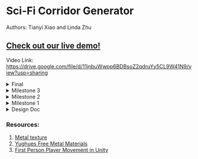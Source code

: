 # Sci-Fi Corridor Generator
Authors: Tianyi Xiao and Linda Zhu

## [Check out our live demo!](https://jackxty.github.io/Sci-Fi-Corridor-Generator/)

Video Link:
https://drive.google.com/file/d/11jnbuWwpp6BDBsoZ2qdruYy5CL9W41N9/view?usp=sharing

<details>
  <summary> Final </summary>

## Post Mortem
  Overall speaking, we are very satsfied with our project, no matter for our outcome or for our working progress. We follow the planned timeline to work on this project, and in the end we have acheived all of the goals that listed in the timeline of our deign doc. Besides finishing our own jobs, we also supported each other to accomplish our tasks outstandingly, with smooth and effective communication. Probably we could add some additional features (some interesting shader effect, particle effect, or better art design) to make our scene even more impressive. But within the given time, I believe we have done an excellent job. 

  The houdini work out well together with Unity, as we suppose in the beginning stage. Though there are some issues while we're using Houdini, we could find solution with our effort. And we have a deeper understanding with how Houdini work and what it can acheive.

</details>

<details>
  <summary> Milestone 3 </summary>

## Texture Generation
To create textures for procedurally generated models (like walls, boxs), we use Substance Painter to paint them and generate corresponding diffuse and metallic textures for the URP rendering pipeline.

![](/img/SP.png)

Besides, we generate the ground textures using Substance Designer. And we also use designer to modify textures from [resources](https://assetstore.unity.com/packages/2d/textures-materials/metals/yughues-free-metal-materials-12949), to make it unified with our color palette.

![](/img/SD.png)

![](/img/modified_tex.png)

## Dissolve Effect

To enrich the interactivity of the game level, I implement a dissolve effect when player get closer to the box, which is controlled by a dissolve factor and a noise texture. In fragment shader, the noise texture will be sampled and compared with an increasing dissolve factor, if noise is smaller then it would be alpha-clipped, which looks like dissolved. What's more, I add a white edge at the area where nearly but haven't be clipped.

![](/img/dissolve.png)

</details>

<details>
  <summary> Milestone 2 </summary>

## Corridor Map System (Continued)
### Modular Wall
To have modular walls:
- Randomly pick up some walls to replace them with modular wall.
- Subdivide the wall with `Lab Lot Subdivision` and `divide` nodes, then adjust the modular shapes with `fuse`.
- Assign different unity prefab according to the size of wall pieces with `attribcreate`.

**In Houdini**
![](/img/milestone2/modular_wall_houdini.png)
**In Unity**
![](/img/milestone2/modular_wall.png)


### Asset Placement
We want to place assets in the large rooms of the level procedurally. And we want the assets to be placed near the walls, to avoid it block players' way. To implement this:
- Use `PolyExpand2D` node to figure out the large rooms in our level.
- Get area near walls with `PolyExtrude`. Then generate many points with `scatter` in these areas.
- Use `Group` to eliminate points outside the large rooms.
- Assign different unity prefab randomly to remaining points with `attribrandomize`.

**In Houdini**
![](/img/milestone2/asset_houdini.png)
**In Unity**
![](/img/milestone2/asset.png)

Also, we want to place some special asset at the end of each dead end corridor:
- First blast out all edge with concave corner points, which comes from milestone1, out of basic plane shape.
- Try to fuse each edge acoording to the unit size, to get mid point only from the real end, since their width is the unit size. Then eliminate other points at corner.
- Assign unity prefab to remaining points with `attribcreate`.

![](/img/milestone2/door.png)

### Door
Similarly as first part of asset placement, we also want to place doors on the entrance place for large rooms in the level.

- Use the `PolyWire` to get the area near the edge of large rooms. The get cross points between these areas and central lines of the map, where we should place the door.
- Assign unity door prefab to remaining points with `attribcreate`.

**In Houdini**
![](/img/milestone2/door_houdini.png)
**In Unity**
![](/img/milestone2/door.png)


## Procedural Assets - Walls
We followed [this tutorial by Simon Verstratete](https://www.sidefx.com/tutorials/sci-fi-panel-generator/) to design our walls to have 3 layers of structures: a bottom panel, a top panel and panel details. The idea is to have an input image (greyscale or 3-5 tones). In houdini, extract layers based on different brightness or other color thresholds, assign geometries to those layers, and finally assemble them into one model. We want to the artist to have control of the design, i.e. input image, so besides the randomization parameters to tune in our geometry generator they still have the dominant authority.

Below is an example of input image in PSD file (We chose PSD since Photoshop has built-in layers and it happens that Houdini has a `Trace PSD File` to load PSD layers, but we can change it to any image format really).
<p align="left">
  <img src="img/milestone2/panel_psd_1.png" width="300"/>
</p>

|                    **Extracted Layers**              |
| Top Panel       || Bottom Panel           || Details ||
Layer 1  | Layer 2 | Layer 3 | Layer 4       | Layer 5 |
 ------  | :-----: | ------: |  -----------: | ------: |
![](/img/milestone2/layer1.png) | ![](/img/milestone2/layer2.png) | ![](/img/milestone2/layer3.png) | ![](/img/milestone2/layer4.png) | ![](/img/milestone2/layer5.png)

Next, we can work on each individual layer. We start with the panels. Since the Sci-Fi style objects usually appear chunky/bulky/heavy without much delicate curvature, we simply `Thicken` the layers to turn a surface into a polygon, `Transform` the layer polygons mainly to ensure they stack on each other. 

<p align="left">
  <img src="img/milestone2/panels.png" width="300"/>
</p>

Now we have the wall frame ready but they are mostly rectangles which look boring. For the panel details, we want to add more vairations in terms of geometry than just extrusion. Here we used the tiling brick from the LEGO-ifier project as the base model to be `Copy`ed`to Points` at the red dots. I added some randomization in the orientation of the blocks.

In addition to use the texture input, we created another 2 methods to decide where to place the ornaments. The first one uses `ray` tracing. We project rays from vector (0,-1,0), bascially looking down on the base panels, until the ray finds the top surface to collide with. We also use `Remesh to Grid` and `Measure Curvature` to avoid placing objects on any curved edges of the base panels. After we get the clean surface area, we `Scatter` a custom number of points to be the block positions. Changing the seed or the total count will generate more randomization. Lastly, considering that if we have symmetrical panels, we might want to `Mirror` the ornament placement too. After placing the ornaments, we can always adjust their orientations to create more variations.

Below shows how the 3 methods work differently:

Image Input  | Random Positions | Mirroring Positions |
 ------  | :-----: | ------: |
![](/img/milestone2/details1.png) |![](/img/milestone2/details2.png) | ![](/img/milestone2/details3.png) |

This example input image doesn't have line details (only dots) but I want to illustrate how you can use boolean shatter to carve lines out from the base geometry so I made separately a simple cube-based panel and a bezier curve. The logic is as follows:

- `Sweep` the curve with a polygon `Line` in a controlled direction. `PolyExtrue` the surface to have some width.
- In a `For-Each Connected Piece` loop connected to the base panel, use a `Boolean` shatter operation to output an edge gorup of A-B Seams from the extruded curve polygon.
- Use `Poly Bevel` to smooth the carved surfaces.

Boolean Shatter  | Panels with Details
 ------  | :-----: |
![](/img/milestone2/boolean.png) |![](/img/milestone2/panelsDone.png)


To fill out the holes of the bottom panel, we add an array of pipes at the back. Pipes are composed of tubes and rings, the sizes of which can both be configured procedurally and randomly.

<p align="left">
  <img src="img/milestone2/pipes.png" width="300"/>
</p>

Before merging every layer, we tweaked more of the panels by bending them on the lower half.
Bend the Wall  | Final Output
 ------  | :-----: |
![](/img/milestone2/bendWall.png) |![](/img/milestone2/final.png)

Lastly, we created 3 modes of outputs of various polygon count for different needs: preview, highpoly and lowpoly. When we export to FBX and import the model in Unity as environment assets, we chose the lowpoly mode to minimize the package size. The user can choose which level of details when exporting in the menu, along with other parameters to configure the panels.

Menus
Top Panel  | Bottom Panel | Pipes | Advanced/Others |
 ------  | :-----: | ------: | ------: | 
![](/img/milestone2/menu1.png) |![](/img/milestone2/menu2.png) | ![](/img/milestone2/menu3.png) | ![](/img/milestone2/menu4.png) |

### In Unity
Replacing the small wall type in Unity corridor scene with our textured procedural wall model!
![](/img/milestone2/wallUnity.gif)

</details>

<details>
  <summary> Milestone 1 </summary>

## Corridor Map System
### Ground Plane
The main highlight of our project is to generate a corridor scene solely based on an input curve, and the user can customize/ edit the curve nodes to update the map dynamically. So our first task was to tackle the grid-ification of a 3D curve and project that into a 2D plane, aka the corridor map (Figure 1). 

![](/img/milestone1/mapGenDiagram.jpg)
*Figure 1. Corridor Map Generation Workflow*

The process is approximately as following:
  - Use a `Transform` to scale down the input curve in Y so it's flatten onto the x-z plane.
  - Create multiple points on the curve using `Resample` to better grid-ify, i.e. snap the points to the cloest grid, the curve later using `Fuse`.
  - Next we can give the curve some width by `Copy`ing a base grid/square `ToPoints` on the curve.
  - After fusing the tiles into one single object, we `Dissolve` the inner edges and do some other group cleanup to get the final 2D plane. This step we use node functionalities from the SideFX Labs plug-in.

Input | ![](/img/milestone1/inputCurve.png)
---|---
**Gridification** | ![](/img/milestone1/gridifyCurve.png) 
**Tiling** | ![](/img/milestone1/copytoptsGround.png) 
**Grouping** | ![](/img/milestone1/ground.png)


### Corners
Once we have the ground plane, it's convenient to detect the concave (green) and convex (red) corner points. The process is as following:
  - Based on the un-dissolved map and base grid's spacing, we can extrude the sides using `PolyExtrude`.
  - Use a `Labs Measure Curvature` node to measure convex and concave curvature values.
  - Extract the corner points using `Blast` nodes.

Tiling | ![](/img/milestone1/copytoptsGround.png)
---|---
**Extrusion & Curvature** | ![](/img/milestone1/measureCurv.png)
**Corner Points** | ![](/img/milestone1/corners.png)

  
### Digital Assets for Unity
This part is the trickiest due to software compatibility. Figuring out the working versions of Houdini, Houdini Engine for Unity, and Unity is necessary for the corridor map exported as a Houdini Digital Asset (.hda file) to be editable inside Unity. To understand the workflow better here's a summary of the roles of each software:

#### Houdini
Where we procedurally generate the map and calculate points necessary for scene assets placement, e.g. points to place floor tiles, long and short wall panels, ceiling pipes, etc. Similar to the algorithm we learned in LEGO-ifier where we calculate the points to place differenty types of blocks.

#### Houdini Engine for Unity
In Houdini, networks of nodes can be easily wrapped up into HDAs then shared with other artists. With the Houdini Engine, these assets can be loaded into the Unity game editor with procedural controls available to artists.

The results can then be further manipulated in Unity. Anytime a parameter is changed on the asset, the Houdini Engine is called upon to "cook" the network of nodes and publish the results to Unity. This allows for deep integration of HDAs into a Unity game development pipeline. The game content is baked out when the game is published.

In short, only with the Untiy plug-in of Houdini Engine installed will we be able to edit the exposed parameters from the node network and dynamically adjust the output INSIDE Unity. In our project, the exposed parameter is the input curve. The user will be able to view, add, or edit any node on the curve to get a desirable corridor system.

#### Unity
The platform that hosts the complex game (or more precisely, 3D content) development pipeline. Since we leverage the heavy computation of points, aka asset positions, using Houdini, the output of the HDA is just a group of plain geometries, e.g. curves, points and quads. To assemble the actual scene with visually pleasing and stylistic 3D models/assets, we assign prefabs to the HDA output inside Unity. This allows artists to quickly populate places alike using the same assets, and freely change/update what prefabs they want to replace at certain places on the map. 

For milestone 1, we are only using native Unity geometries to test our corridor map HDA. Starting from milestone 2 we will create procedurally modeled assets in Houdini and import them into Unity as prefabs to replace the current walls and floor tiles.

Unity Demo |
---|
![](/img/milestone1/unityDemo.gif) | 
**Final Output** |
![](/img/milestone1/unityHDA.png) |


### Walls
We are running ahead of the schedule so we continue on generating different types of walls.
  - Figure out where to place the walls, ceiling tiles and floor tiles (start off with some default prefabs).
</details>

<details>
  <summary> Design Doc </summary>

### Introduction
- We are interested in creating a procedural generator of Sci-Fi game levels to assist artists with faster authoring of stylized scenes.
- We want to utilize various procedural graphics knowledge we learned from this class, e.g. shape grammars, and explore integrating popular 3D tools into one content authoring workflow.

### Goals
- Create a corridor system as a game level map that connects interior spaces given an input curve.
- The level assets such as panels, doors and decorations will be created in a procedural way using Houdini and then ported into Unity. 
- Assemble the final sci-fi level scene in Unity.
- Stretch goal: make the scene interactable with the player.

### Inspiration/reference:
- Inspired by many popular Sci-Fi movies and games, such as Cyberpunk 2077, Halo and Blade Runner, we want to implement a Sci-Fi style level.

![](img/cyberpunk2077.webp) | [Cyberpunk 2077 Art Style](https://www.engadget.com/cyberpunk-2077-review-170013962.html)
---|---
![](/img/halo.jpg) | [Halo 4 Environment Art](https://polycount.com/discussion/159954/the-environment-art-of-halo-4)
![](/img/bladeRunner.jpg) | [Blade Runner Environment Art](https://polycount.com/discussion/193588/blade-runner-2049-memory-lab-environment-art-dump)
![](/img/circuit.png) | [Sci-Fi Circuit Board](https://youtu.be/X7T1NMm5fXw?si=8gHXMNfyAoAtDx7M)
![](/img/scifiLevel.png) | [Sci-Fi Scene in Unreal Engine](https://cubebrush.co/blog/the-making-of-a-sci-fi-corridor-ue4-scene-breakdown)

### Specification:
- Generate the basic structures (corridor map, walls, floor and ceilling) of a game level in Houdini. Integrate these assets into Unity scene.
- Create objects (box, chair, etc.) procedurally for level decoration.
- Create textures for scenes.
- Paint/Populate our levels with textures and objects procedurally.
- Implement some render features to for better visual effect, such as SSAO.
- Make the level interactable.

### Techniques:

- Houdini VEX scripting and node networks.
- Procedural modelling using shape grammars and possibly L-systems.

- Will rely heavily on the references below:
  - We found a helpful [tutorial](https://www.sidefx.com/tutorials/sci-fi-level-builder/), which we believe could be good guidance for us.
  - This article talks about procedural modelling of a [sci-fi cylinder tunnel](https://polycount.com/discussion/101306/breakdown-of-scifi-cylinder-tunnel).
  - [Similar sci-fi scene assembled in UE4](https://cubebrush.co/blog/the-making-of-a-sci-fi-corridor-ue4-scene-breakdown)

(Edited on 11/20:)
More assets references to check out:
1. https://www.reddit.com/r/Houdini/comments/12eq4gk/scifi_panel_generator_wip/
2. https://www.artstation.com/artwork/r9zRXO
3. 

### Design:
Orange cells are Houdini stages, green cells are Substance Designer/Painter stages and the blue cell is in Unity. We didn't include the stretch goals in the chart, except the procedural modelling of decoration objects, because we want to ensure the completion of the main project.

![](/img/Design%20Doc%20Diagram%20.jpg)

### Timeline:

- Week 1 (milestone 1) [due 11/15]:
  - [x] Build a corridor map given an input curve that connects grids when the curve overlaps (Houdini - Tianyi). 
  - [x] Figure out where the convex and concave corners are on the map to apply appropriate corner geometry (Houdini - Linda).
  - [x] Link Houdini asset output to a Unity scene using the plugin Houdini Engine for Unity (Unity - Linda).

- Week 2:
  - [x] Figure out where to place the walls, ceiling tiles and floor tiles (start off with some default prefabs) (Houdini + Unity - Linda).
  - [X] Start digital assets generation using procedural modelling: doors and wall panels (Houdini - Tianyi).
  - [X] Populate the scene with realistic lighting and other shading effects (Unity - Tianyi). 

- Week 3 (milestone 2) [due 11/27]:
  - [X] Collect/ Create more textures (Online + Substance Designer - Tianyi).
  - [X] Instead of using the same wall/floor/ceiling tiles everywhere, place procedurally generated digital assets with different sizes in the scene (Houdini - Linda).
  - [X] Create more props and room objects, e.g. toolbox, machine, etc., for the scene (Houdini - Linda). 

- Week 4 (final) [due 12/5]:
  - [x] Figure out where to procedurally place the props in the scene, e.g. around the corner or at the end of the corridor (Houdini - Linda). 
  - [X] Decorate the scene by placing props and add other post-processing effects (Unity - Tianyi).
  - [X] Do more testing and fix bugs (Both).
  - [X] Create final renders to showcase and complete README (Both).

</details>

### Resources:
1. [Metal texture](https://seamless-pixels.blogspot.com/2012/09/free-seamless-metal-textures_28.html)
2. [Yughues Free Metal Materials](https://assetstore.unity.com/packages/2d/textures-materials/metals/yughues-free-metal-materials-12949)
3. [First Person Player Movement in Unity](https://youtu.be/f473C43s8nE?si=LNNxxxcT9IQ6WuGo)
